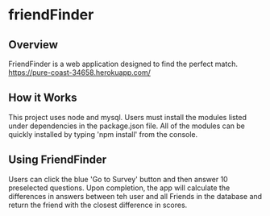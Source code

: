 # friendFinder


## Overview

FriendFinder is a web application designed to find the perfect match.
https://pure-coast-34658.herokuapp.com/

## How it Works

This project uses node and mysql.  Users must install the modules listed under dependencies in the package.json file.  All of the modules can be quickly installed by typing 'npm install' from the console.

## Using FriendFinder

Users can click the blue 'Go to Survey' button and then answer 10 preselected questions.  Upon completion, the app will calculate the differences in answers between teh user and all Friends in the database and return the friend with the closest difference in scores.

